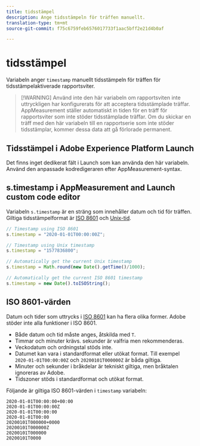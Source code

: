 ```yaml
---
title: tidsstämpel
description: Ange tidsstämpeln för träffen manuellt.
translation-type: tm+mt
source-git-commit: f75c6759feb6576017733f1aac5bff2e21d4b0af

---
```



# tidsstämpel

Variabeln anger `timestamp` manuellt tidsstämpeln för träffen för tidsstämpelaktiverade rapportsviter.

> [!WARNING] Använd inte den här variabeln om rapportsviten inte uttryckligen har konfigurerats för att acceptera tidsstämplade träffar. AppMeasurement ställer automatiskt in tiden för en träff för rapportsviter som inte stöder tidsstämplade träffar. Om du skickar en träff med den här variabeln till en rapportserie som inte stöder tidsstämplar, kommer dessa data att gå förlorade permanent.

## Tidsstämpel i Adobe Experience Platform Launch

Det finns inget dedikerat fält i Launch som kan använda den här variabeln. Använd den anpassade kodredigeraren efter AppMeasurement-syntax.

## s.timestamp i AppMeasurement and Launch custom code editor

Variabeln `s.timestamp` är en sträng som innehåller datum och tid för träffen. Giltiga tidsstämpelformat är [ISO 8601](https://en.wikipedia.org/wiki/ISO_8601) och [Unix-tid](https://en.wikipedia.org/wiki/Unix_time).

```js
// Timestamp using ISO 8601
s.timestamp = "2020-01-01T00:00:00Z";

// Timestamp using Unix timestamp
s.timestamp = "1577836800";

// Automatically get the current Unix timestamp
s.timestamp = Math.round(new Date().getTime()/1000);

// Automatically get the current ISO 8601 timestamp
s.timestamp = new Date().toISOString();
```

## ISO 8601-värden

Datum och tider som uttrycks i [ISO 8601](https://en.wikipedia.org/wiki/ISO_8601) kan ha flera olika former. Adobe stöder inte alla funktioner i ISO 8601.

* Både datum och tid måste anges, åtskilda med `T`.
* Timmar och minuter krävs. sekunder är valfria men rekommenderas.
* Veckodatum och ordningstal stöds inte.
* Datumet kan vara i standardformat eller utökat format. Till exempel `2020-01-01T00:00:00Z` och `20200101T000000Z` är båda giltiga.
* Minuter och sekunder i bråkdelar är tekniskt giltiga, men bråktalen ignoreras av Adobe.
* Tidszoner stöds i standardformat och utökat format.

Följande är giltiga ISO 8601-värden i `timestamp` variabeln:

```text
2020-01-01T00:00:00+00:00
2020-01-01T00:00:00Z
2020-01-01T00:00:00
2020-01-01T00:00
20200101T000000+0000
20200101T000000Z
20200101T000000
20200101T0000
```
